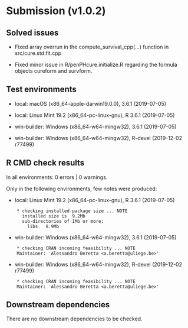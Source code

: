 # Submission (v1.0.2)

## Solved issues

* Fixed array overrun in the compute_survival_cpp(...) function in src/cure.std.fit.cpp

* Fixed minor issue in R/penPHcure.initialize.R regarding the formula objects cureform and survform.

## Test environments 

* local: macOS (x86_64-apple-darwin19.0.0), 3.6.1 (2019-07-05)

* local: Linux Mint 19.2 (x86_64-pc-linux-gnu), R 3.6.1 (2019-07-05)

* win-builder: Windows (x86_64-w64-mingw32), 3.6.1 (2019-07-05)

* win-builder: Windows (x86_64-w64-mingw32), R-devel (2019-12-02 r77499)

## R CMD check results

In all environments: 0 errors | 0 warnings. 

Only in the following environments, few notes were produced:

* local: Linux Mint 19.2 (x86_64-pc-linux-gnu), R 3.6.1 (2019-07-05)

```
    * checking installed package size ... NOTE
      installed size is  9.2Mb
      sub-directories of 1Mb or more:
        libs   8.9Mb
```

* win-builder: Windows (x86_64-w64-mingw32), 3.6.1 (2019-07-05)

```
    * checking CRAN incoming feasibility ... NOTE
    Maintainer: 'Alessandro Beretta <a.beretta@uliege.be>'
```

* win-builder: Windows (x86_64-w64-mingw32), R-devel (2019-12-02 r77499)
```
    * checking CRAN incoming feasibility ... NOTE
    Maintainer: 'Alessandro Beretta <a.beretta@uliege.be>'
```

## Downstream dependencies

There are no downstream dependencies to be checked. 